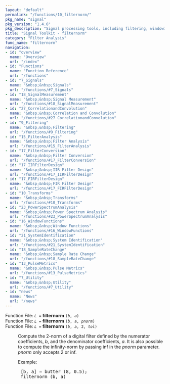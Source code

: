 ```yaml
---
layout: "default"
permalink: "/functions/10_filternorm/"
pkg_name: "signal"
pkg_version: "1.4.6"
pkg_description: "Signal processing tools, including filtering, windowing and display functions."
title: "Signal Toolkit - filternorm"
category: "Filter Analysis"
func_name: "filternorm"
navigation:
- id: "overview"
  name: "Overview"
  url: "/index"
- id: "Functions"
  name: "Function Reference"
  url: "/functions"
- id: "7_Signals"
  name: "&nbsp;&nbsp;Signals"
  url: "/functions/#7_Signals"
- id: "18_SignalMeasurement"
  name: "&nbsp;&nbsp;Signal Measurement"
  url: "/functions/#18_SignalMeasurement"
- id: "27_CorrelationandConvolution"
  name: "&nbsp;&nbsp;Correlation and Convolution"
  url: "/functions/#27_CorrelationandConvolution"
- id: "9_Filtering"
  name: "&nbsp;&nbsp;Filtering"
  url: "/functions/#9_Filtering"
- id: "15_FilterAnalysis"
  name: "&nbsp;&nbsp;Filter Analysis"
  url: "/functions/#15_FilterAnalysis"
- id: "17_FilterConversion"
  name: "&nbsp;&nbsp;Filter Conversion"
  url: "/functions/#17_FilterConversion"
- id: "17_IIRFilterDesign"
  name: "&nbsp;&nbsp;IIR Filter Design"
  url: "/functions/#17_IIRFilterDesign"
- id: "17_FIRFilterDesign"
  name: "&nbsp;&nbsp;FIR Filter Design"
  url: "/functions/#17_FIRFilterDesign"
- id: "10_Transforms"
  name: "&nbsp;&nbsp;Transforms"
  url: "/functions/#10_Transforms"
- id: "23_PowerSpectrumAnalysis"
  name: "&nbsp;&nbsp;Power Spectrum Analysis"
  url: "/functions/#23_PowerSpectrumAnalysis"
- id: "16_WindowFunctions"
  name: "&nbsp;&nbsp;Window Functions"
  url: "/functions/#16_WindowFunctions"
- id: "21_SystemIdentification"
  name: "&nbsp;&nbsp;System Identification"
  url: "/functions/#21_SystemIdentification"
- id: "18_SampleRateChange"
  name: "&nbsp;&nbsp;Sample Rate Change"
  url: "/functions/#18_SampleRateChange"
- id: "13_PulseMetrics"
  name: "&nbsp;&nbsp;Pulse Metrics"
  url: "/functions/#13_PulseMetrics"
- id: "7_Utility"
  name: "&nbsp;&nbsp;Utility"
  url: "/functions/#7_Utility"
- id: "news"
  name: "News"
  url: "/news"
---
```

<dl class="first-deftypefn">
<dt class="deftypefn" id="index-filternorm"><span class="category-def">Function File: </span><span><code class="def-type"><var class="var">L</var> =</code> <strong class="def-name">filternorm</strong> <code class="def-code-arguments">(<var class="var">b</var>, <var class="var">a</var>)</code><a class="copiable-link" href="#index-filternorm"></a></span></dt>
<dt class="deftypefnx def-cmd-deftypefn" id="index-filternorm-1"><span class="category-def">Function File: </span><span><code class="def-type"><var class="var">L</var> =</code> <strong class="def-name">filternorm</strong> <code class="def-code-arguments">(<var class="var">b</var>, <var class="var">a</var>, <var class="var">pnorm</var>)</code><a class="copiable-link" href="#index-filternorm-1"></a></span></dt>
<dt class="deftypefnx def-cmd-deftypefn" id="index-filternorm-2"><span class="category-def">Function File: </span><span><code class="def-type"><var class="var">L</var> =</code> <strong class="def-name">filternorm</strong> <code class="def-code-arguments">(<var class="var">b</var>, <var class="var">a</var>, 2, <var class="var">tol</var>)</code><a class="copiable-link" href="#index-filternorm-2"></a></span></dt>
<dd>
<p>Compute the 2-norm of a digital filter defined by the numerator coefficients,
 <var class="var">b</var>, and the denominator coefficients, <var class="var">a</var>. It is also possible to
 compute the infinity-norm by passing inf in the <var class="var">pnorm</var> parameter.
 <var class="var">pnorm</var> only accepts 2 or inf.
</p>
<p>Example:
 </p><div class="example">
<pre class="example-preformatted"> [b, a] = butter (8, 0.5);
 filternorm (b, a)
 </pre></div>
</dd></dl>